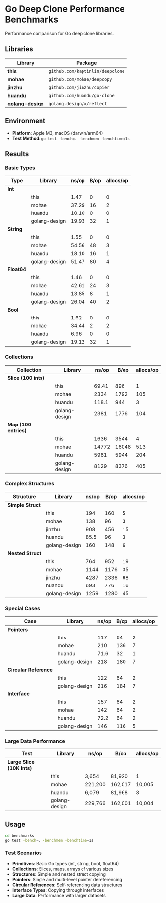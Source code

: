 # Go Deep Clone Performance Benchmarks

Performance comparison for Go deep clone libraries.

## Libraries

| Library | Package |
|---------|---------|
| **this** | `github.com/kaptinlin/deepclone` |
| **mohae** | `github.com/mohae/deepcopy` |
| **jinzhu** | `github.com/jinzhu/copier` |
| **huandu** | `github.com/huandu/go-clone` |
| **golang-design** | `golang.design/x/reflect` |

## Environment

- **Platform**: Apple M3, macOS (darwin/arm64)
- **Test Method**: `go test -bench=. -benchmem -benchtime=1s`

## Results

### Basic Types

| Type | Library | ns/op | B/op | allocs/op |
|------|---------|-------|------|-----------|
| **Int** | | | | |
| | this | 1.47 | 0 | 0 |
| | mohae | 37.29 | 16 | 2 |
| | huandu | 10.10 | 0 | 0 |
| | golang-design | 19.93 | 32 | 1 |
| **String** | | | | |
| | this | 1.55 | 0 | 0 |
| | mohae | 54.56 | 48 | 3 |
| | huandu | 18.10 | 16 | 1 |
| | golang-design | 51.47 | 80 | 4 |
| **Float64** | | | | |
| | this | 1.46 | 0 | 0 |
| | mohae | 42.61 | 24 | 3 |
| | huandu | 13.85 | 8 | 1 |
| | golang-design | 26.04 | 40 | 2 |
| **Bool** | | | | |
| | this | 1.62 | 0 | 0 |
| | mohae | 34.44 | 2 | 2 |
| | huandu | 6.96 | 0 | 0 |
| | golang-design | 19.12 | 32 | 1 |

### Collections

| Collection | Library | ns/op | B/op | allocs/op |
|------------|---------|-------|------|-----------|
| **Slice (100 ints)** | | | | |
| | this | 69.41 | 896 | 1 |
| | mohae | 2334 | 1792 | 105 |
| | huandu | 118.1 | 944 | 3 |
| | golang-design | 2381 | 1776 | 104 |
| **Map (100 entries)** | | | | |
| | this | 1636 | 3544 | 4 |
| | mohae | 14772 | 16048 | 513 |
| | huandu | 5961 | 5944 | 204 |
| | golang-design | 8129 | 8376 | 405 |

### Complex Structures

| Structure | Library | ns/op | B/op | allocs/op |
|-----------|---------|-------|------|-----------|
| **Simple Struct** | | | | |
| | this | 194 | 160 | 5 |
| | mohae | 138 | 96 | 3 |
| | jinzhu | 908 | 456 | 15 |
| | huandu | 85.5 | 96 | 3 |
| | golang-design | 160 | 148 | 6 |
| **Nested Struct** | | | | |
| | this | 764 | 952 | 19 |
| | mohae | 1144 | 1176 | 35 |
| | jinzhu | 4287 | 2336 | 68 |
| | huandu | 693 | 776 | 16 |
| | golang-design | 1259 | 1280 | 45 |

### Special Cases

| Case | Library | ns/op | B/op | allocs/op |
|------|---------|-------|------|-----------|
| **Pointers** | | | | |
| | this | 117 | 64 | 2 |
| | mohae | 210 | 136 | 7 |
| | huandu | 71.6 | 32 | 1 |
| | golang-design | 218 | 180 | 7 |
| **Circular Reference** | | | | |
| | this | 122 | 64 | 2 |
| | golang-design | 216 | 184 | 7 |
| **Interface** | | | | |
| | this | 157 | 64 | 2 |
| | mohae | 142 | 64 | 2 |
| | huandu | 72.2 | 64 | 2 |
| | golang-design | 146 | 116 | 5 |

### Large Data Performance

| Test | Library | ns/op | B/op | allocs/op |
|------|---------|-------|------|-----------|
| **Large Slice (10K ints)** | | | | |
| | this | 3,654 | 81,920 | 1 |
| | mohae | 221,200 | 162,017 | 10,005 |
| | huandu | 6,079 | 81,968 | 3 |
| | golang-design | 229,766 | 162,001 | 10,004 |

## Usage

```bash
cd benchmarks
go test -bench=. -benchmem -benchtime=1s
```

### Test Scenarios

- **Primitives**: Basic Go types (int, string, bool, float64)
- **Collections**: Slices, maps, arrays of various sizes
- **Structures**: Simple and nested struct copying
- **Pointers**: Single and multi-level pointer dereferencing
- **Circular References**: Self-referencing data structures
- **Interface Types**: Copying through interfaces
- **Large Data**: Performance with larger datasets 